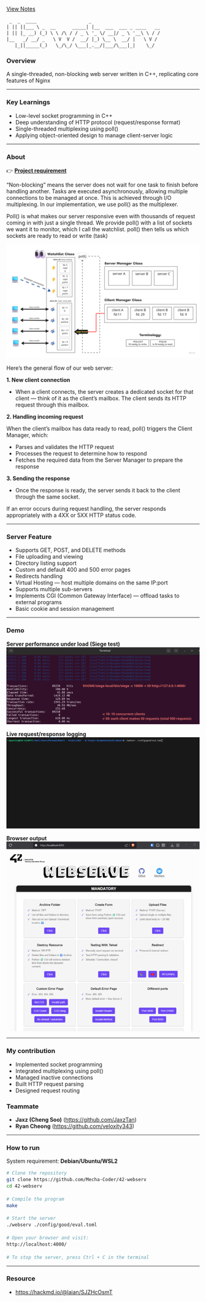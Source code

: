 [View Notes](NOTES.md)

```text
 _  _  ____                   _                         
| || ||___ \ _  __      _____| |__  ___  ___ _ ____   __
| || |_ __) (_) \ \ /\ / / _ \ '_ \/ __|/ _ \ '__\ \ / /
|__   _/ __/ _   \ V  V /  __/ |_) \__ \  __/ |   \ V / 
   |_||_____(_)   \_/\_/ \___|_.__/|___/\___|_|    \_/      
```

### **Overview**

A single-threaded, non-blocking web server written in C++, replicating core features of Nginx

---

### **Key Learnings**
- Low-level socket programming in C++
- Deep understanding of HTTP protocol (request/response format)
- Single-threaded multiplexing using poll()
- Applying object-oriented design to manage client-server logic

---

### **About**

👉 [**Project requirement**](https://github.com/Mecha-Coder/42-webserv/blob/main/demo/en.subject.pdf)

“Non-blocking” means the server does not wait for one task to finish before handling another. Tasks are executed asynchronously, allowing multiple connections to be managed at once. This is achieved through I/O multiplexing. In our implementation, we use poll() as the multiplexer.

Poll() is what makes our server responsive even with thousands of request coming in with just a single thread. We provide poll() with a list of sockets we want it to monitor, which I call the watchlist. poll() then tells us which sockets are ready to read or write (task)

![figure-1](https://github.com/Mecha-Coder/42-webserv/blob/main/demo/figure.png)

Here’s the general flow of our web server:

**1. New client connection**
   - When a client connects, the server creates a dedicated socket for that client — think of it as the client’s mailbox. The client sends its HTTP request through this mailbox.

**2. Handling incoming request**

When the client’s mailbox has data ready to read, poll() triggers the Client Manager, which:
   - Parses and validates the HTTP request
   - Processes the request to determine how to respond
   - Fetches the required data from the Server Manager to prepare the response

**3. Sending the response**
   - Once the response is ready, the server sends it back to the client through the same socket.

If an error occurs during request handling, the server responds appropriately with a 4XX or 5XX HTTP status code.


---

### **Server Feature**
- Supports GET, POST, and DELETE methods
- File uploading and viewing
- Directory listing support
- Custom and default 400 and 500 error pages
- Redirects handling
- Virtual Hosting — host multiple domains on the same IP:port
- Supports multiple sub-servers
- Implements CGI (Common Gateway Interface) — offload tasks to external programs
- Basic cookie and session management

---

### **Demo**

**Server performance under load (Siege test)**
![demo](https://github.com/Mecha-Coder/42-webserv/blob/main/demo/siege_result.png)

**Live request/response logging**
![demo](https://github.com/Mecha-Coder/42-webserv/blob/main/demo/server-running.gif)

**Browser output**
![demo](https://github.com/Mecha-Coder/42-webserv/blob/main/demo/browser.gif)


---

### **My contribution**
- Implemented socket programming
- Integrated multiplexing using poll()
- Managed inactive connections
- Built HTTP request parsing
- Designed request routing

### **Teammate**
- **Jaxz (Cheng Soo)** (https://github.com/JaxzTan)
- **Ryan Cheong** (https://github.com/veloxity343)

---

### **How to run**

System requirement: **Debian/Ubuntu/WSL2**


```bash
# Clone the repository
git clone https://github.com/Mecha-Coder/42-webserv
cd 42-webserv

# Compile the program
make

# Start the server
./webserv ./config/good/eval.toml

# Open your browser and visit:
http://localhost:4000/

# To stop the server, press Ctrl + C in the terminal
```

---

### **Resource**
- https://hackmd.io/@laian/SJZHcOsmT
